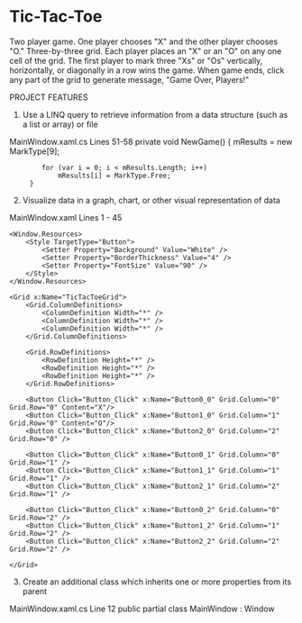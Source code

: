 # Tic-Tac-Toe

Two player game. One player chooses "X" and the other player chooses "O."
Three-by-three grid. 
Each player places an "X" or an "O" on any one cell of the grid. 
The first player to mark three "Xs" or "Os" vertically, horizontally, or diagonally in a row wins the game. 
When game ends, click any part of the grid to generate message, "Game Over, Players!"


PROJECT FEATURES

1. Use a LINQ query to retrieve information from a data structure (such as a list or array) or file 

MainWindow.xaml.cs
Lines 51-58 
private void NewGame()
        {
            mResults = new MarkType[9];

            for (var i = 0; i < mResults.Length; i++)
                mResults[i] = MarkType.Free; 
         }


2. Visualize data in a graph, chart, or other visual representation of data

MainWindow.xaml
Lines 1 - 45
<Window x:Class="Tic_Tac_Toe.MainWindow" 
        xmlns="http://schemas.microsoft.com/winfx/2006/xaml/presentation"
        xmlns:x="http://schemas.microsoft.com/winfx/2006/xaml"
        xmlns:d="http://schemas.microsoft.com/expression/blend/2008"
        xmlns:mc="http://schemas.openxmlformats.org/markup-compatibility/2006"
        xmlns:local="clr-namespace:Tic_Tac_Toe"
        mc:Ignorable="d"
        ResizeMode="NoResize"
        Title="Tic Tac Toe" Height="500" Width="500">

    <Window.Resources>
        <Style TargetType="Button">
            <Setter Property="Background" Value="White" />
            <Setter Property="BorderThickness" Value="4" />
            <Setter Property="FontSize" Value="90" />            
        </Style>
    </Window.Resources>
    
    <Grid x:Name="TicTacToeGrid">
        <Grid.ColumnDefinitions>
            <ColumnDefinition Width="*" />
            <ColumnDefinition Width="*" />
            <ColumnDefinition Width="*" />
        </Grid.ColumnDefinitions>
        
        <Grid.RowDefinitions>
            <RowDefinition Height="*" />
            <RowDefinition Height="*" />
            <RowDefinition Height="*" />
        </Grid.RowDefinitions>

        <Button Click="Button_Click" x:Name="Button0_0" Grid.Column="0" Grid.Row="0" Content="X"/>
        <Button Click="Button_Click" x:Name="Button1_0" Grid.Column="1" Grid.Row="0" Content="O"/>
        <Button Click="Button_Click" x:Name="Button2_0" Grid.Column="2" Grid.Row="0" />
                
        <Button Click="Button_Click" x:Name="Button0_1" Grid.Column="0" Grid.Row="1" />
        <Button Click="Button_Click" x:Name="Button1_1" Grid.Column="1" Grid.Row="1" />
        <Button Click="Button_Click" x:Name="Button2_1" Grid.Column="2" Grid.Row="1" />

        <Button Click="Button_Click" x:Name="Button0_2" Grid.Column="0" Grid.Row="2" />
        <Button Click="Button_Click" x:Name="Button1_2" Grid.Column="1" Grid.Row="2" />
        <Button Click="Button_Click" x:Name="Button2_2" Grid.Column="2" Grid.Row="2" />

    </Grid>
</Window>



3. Create an additional class which inherits one or more properties from its parent

MainWindow.xaml.cs
Line 12 
public partial class MainWindow : Window
